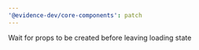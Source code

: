 ```yaml
---
'@evidence-dev/core-components': patch
---
```


Wait for props to be created before leaving loading state
